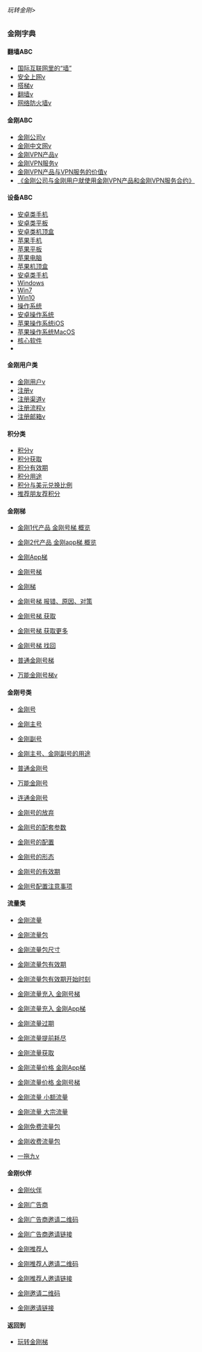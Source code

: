 ###### 玩转金刚>
### 金刚字典

#### 翻墙ABC

- [国际互联网里的“墙”](https://github.com/a2zitpro/web/blob/master/LadderFree/kkDictionary/TheWallInTheInternet.md)
- [安全上网v](https://github.com/a2zitpro/web/blob/master/LadderFree/kkDictionary/ValueOfKKProducts&KKServices.md)
- [搭梯v](https://github.com/a2zitpro/web/blob/master/LadderFree/kkDictionary/LadderReady.md)
- [翻墙v](https://github.com/a2zitpro/web/blob/master/LadderFree/kkDictionary/OverTheWall.md)
- [网络防火墙v](https://github.com/a2zitpro/web/blob/master/LadderFree/kkDictionary/FireWall.md)

#### 金刚ABC
- [金刚公司v](https://github.com/a2zitpro/web/blob/master/LadderFree/kkDictionary/Atozitpro.md)
- [金刚中文网v](https://github.com/a2zitpro/web/blob/master/LadderFree/kkDictionary/KKSiteZh.md)
- [金刚VPN产品v](https://github.com/a2zitpro/web/blob/master/LadderFree/A.md)
- [金刚VPN服务v](https://github.com/a2zitpro/web/blob/master/LadderFree/kkDictionary/KKServices.md)
- [金刚VPN产品与VPN服务的价值v](https://github.com/a2zitpro/web/blob/master/LadderFree/kkDictionary/ValueOfKKProducts&KKServices.md)
- [《金刚公司与金刚用户就使用金刚VPN产品和金刚VPN服务合约》](https://github.com/a2zitpro/web/blob/master/LadderFree/kkDictionary/KKEnduserContract.md)

#### 设备ABC
- [安卓类手机](https://github.com/a2zitpro/web/blob/master/LadderFree/kkDictionary/AndroidPhone.md)
- [安卓类平板]()
- [安卓类机顶盒]()
- [苹果手机]()
- [苹果平板]()
- [苹果电脑]()
- [苹果机顶盒]()
- [安卓类手机]()
- [Windows]()
- [Win7]()
- [Win10]()
- [操作系统]()
- [安卓操作系统]()
- [苹果操作系统iOS]()
- [苹果操作系统MacOS]()
- [核心软件](https://github.com/a2zitpro/web/blob/master/LadderFree/kkDictionary/CoreSoftWare.md)
- []()

#### 金刚用户类

- [金刚用户v](https://github.com/a2zitpro/web/blob/master/LadderFree/kkDictionary/KKUser.md)
- [注册v](https://github.com/a2zitpro/web/blob/master/LadderFree/kkDictionary/Registration.md)
- [注册渠道v](https://github.com/a2zitpro/web/blob/master/LadderFree/kkDictionary/RegistrationWay.md)
- [注册流程v](https://github.com/a2zitpro/web/blob/master/LadderFree/kkDictionary/Register.md)
- [注册邮箱v](https://github.com/a2zitpro/web/blob/master/LadderFree/kkDictionary/RegistrationEmailaddressAtKKSiteZh.md)



#### 积分类
- [积分v](https://github.com/a2zitpro/web/blob/master/LadderFree/kkDictionary/KKPoints.md)
- [积分获取](https://github.com/a2zitpro/web/blob/master/LadderFree/kkDictionary/KKPointsToEarn.md)
- [积分有效期](https://github.com/a2zitpro/web/blob/master/LadderFree/kkDictionary/KKPointsExpiration.md)
- [积分用途](https://github.com/a2zitpro/web/blob/master/LadderFree/kkDictionary/KKPointsUsage.md)
- [积分与美元兑换比例](https://github.com/a2zitpro/web/blob/master/LadderFree/kkDictionary/KKPointsForUSD.md)
- [推荐朋友荐积分](https://github.com/a2zitpro/web/blob/master/LadderFree/kkDictionary/ShareKKToEarnKKPoints.md)



#### 金刚梯
- [金刚1代产品 金刚号梯 概览](https://github.com/a2zitpro/web/blob/master/LadderFree/kkDictionary/kkG1Overview.md)
- [金刚2代产品 金刚app梯 概览](https://github.com/a2zitpro/web/blob/master/LadderFree/kkDictionary/kkG2Overview.md)
- [金刚App梯](https://github.com/a2zitpro/web/blob/master/LadderFree/kkDictionary/KKLadderAPP.md)
- [金刚号梯](https://github.com/a2zitpro/web/blob/master/LadderFree/kkDictionary/KKLadderKKID.md)
- [金刚梯](https://github.com/a2zitpro/web/blob/master/LadderFree/kkDictionary/KKLadder.md)
- [金刚号梯 报错、原因、对策](https://github.com/a2zitpro/web/blob/master/LadderFree/kkDictionary/KKLadderKKIDErroMessage.md)
- [金刚号梯 获取](https://github.com/a2zitpro/web/blob/master/LadderFree/kkDictionary/KKLadderKKIDGet.md)
- [金刚号梯 获取更多](https://github.com/a2zitpro/web/blob/master/LadderFree/kkDictionary/KKLadderKKIDGetMore.md)

- [金刚号梯 找回](https://github.com/a2zitpro/web/blob/master/LadderFree/kkDictionary/KKLadderKKIDGetBack.md)
- [普通金刚号梯](https://github.com/a2zitpro/web/blob/master/LadderFree/kkDictionary/KKLadderKKIDSinglepurpose.md)
- [万能金刚号梯v](https://github.com/a2zitpro/web/blob/master/LadderFree/kkDictionary/KKLadderKKIDMultipurpose.md)



#### 金刚号类
- [金刚号](https://github.com/a2zitpro/web/blob/master/LadderFree/kkDictionary/KKID.md)
- [金刚主号](https://github.com/a2zitpro/web/blob/master/LadderFree/kkDictionary/KKIDMain.md)
- [金刚副号](https://github.com/a2zitpro/web/blob/master/LadderFree/kkDictionary/KKIDAuxiliary.md)
- [金刚主号、金刚副号的用途](https://github.com/a2zitpro/web/blob/master/LadderFree/kkDictionary/KKIDsUsage.md)
- [普通金刚号](https://github.com/a2zitpro/web/blob/master/LadderFree/kkDictionary/singlepurposekkid.md)
- [万能金刚号](https://github.com/a2zitpro/web/blob/master/LadderFree/kkDictionary/KKIDMultipurpose.md)
- [连通金刚号](https://github.com/a2zitpro/web/blob/master/LadderFree/kkDictionary/kkidsusage.md)

- [金刚号的放弃](https://github.com/a2zitpro/web/blob/master/LadderFree/kkDictionary/.md)
- [金刚号的配套参数](https://github.com/a2zitpro/web/blob/master/LadderFree/kkDictionary/KKIDsParameters.md)
- [金刚号的配置](https://github.com/a2zitpro/web/blob/master/LadderFree/kkDictionary/.md)
- [金刚号的形态](https://github.com/a2zitpro/web/blob/master/LadderFree/kkDictionary/.md)
- [金刚号的有效期](https://github.com/a2zitpro/web/blob/master/LadderFree/kkDictionary/.md)
- [金刚号配置注意事项](https://github.com/a2zitpro/web/blob/master/LadderFree/kkDictionary/ConsiderationsWhileConfigureKKID.md)



#### 流量类
- [金刚流量              ](https://github.com/a2zitpro/web/blob/master/LadderFree/kkDictionary/KKDataTraffic.md)
- [金刚流量包            ](https://github.com/a2zitpro/web/blob/master/LadderFree/kkDictionary/KKDataTrafficPackage.md)
- [金刚流量包尺寸         ](https://github.com/a2zitpro/web/blob/master/LadderFree/kkDictionary/KKDataTrafficPackageSize.md)
- [金刚流量包有效期       ](https://github.com/a2zitpro/web/blob/master/LadderFree/kkDictionary/KKDataTrafficPackageExpiretion.md)
- [金刚流量包有效期开始时刻](https://github.com/a2zitpro/web/blob/master/LadderFree/kkDictionary/KKDataTrafficPackageExpiretionStartTime.md)
- [金刚流量充入 金刚号梯   ](https://github.com/a2zitpro/web/blob/master/LadderFree/kkDictionary/KKDataTrafficChargeForKKLadderKKID.md)
- [金刚流量充入 金刚App梯  ](https://github.com/a2zitpro/web/blob/master/LadderFree/kkDictionary/KKDataTrafficChargeForKKLadderAPP.md)
- [金刚流量过期           ](https://github.com/a2zitpro/web/blob/master/LadderFree/kkDictionary/KKDataTrafficExpired.md)
- [金刚流量提前耗尽       ](https://github.com/a2zitpro/web/blob/master/LadderFree/kkDictionary/KKDataTrafficExhaustedEarly.md)

- [金刚流量获取](https://github.com/a2zitpro/web/blob/master/LadderFree/kkDictionary/.md)
- [金刚流量价格 金刚App梯](https://github.com/a2zitpro/web/blob/master/LadderFree/kkDictionary/onefornine.md)
- [金刚流量价格 金刚号梯](https://github.com/a2zitpro/web/blob/master/LadderFree/kkDictionary/KKDatatrafficPriceOfLadderKKID.md)
- [金刚流量 小额流量](https://github.com/a2zitpro/web/blob/master/LadderFree/kkDictionary/KKDataTrafficSmallAmount.md)
- [金刚流量 大宗流量](https://github.com/a2zitpro/web/blob/master/LadderFree/kkDictionary/KKDataTrafficBulk.md)
- [金刚免费流量包](https://github.com/a2zitpro/web/blob/master/LadderFree/kkDictionary/KKDataTrafficPackageFree.md)
- [金刚收费流量包](https://github.com/a2zitpro/web/blob/master/LadderFree/kkDictionary/KKDataTrafficPackageToll.md)

- [一拖九v](https://github.com/a2zitpro/web/blob/master/LadderFree/kkDictionary/OneForNine.md)

#### 金刚伙伴
- [金刚伙伴](https://github.com/a2zitpro/web/blob/master/LadderFree/kkDictionary/KKPartner.md)
- [金刚广告商](https://github.com/a2zitpro/web/blob/master/LadderFree/kkDictionary/KKAdvertiser.md)
- [金刚广告商邀请二维码](https://github.com/a2zitpro/web/blob/master/LadderFree/kkDictionary/KKInvitationQRCodeFromAdvertiser.md)
- [金刚广告商邀请链接](https://github.com/a2zitpro/web/blob/master/LadderFree/kkDictionary/KKInvitationLinkFromAdvertiser.md)

- [金刚推荐人](https://github.com/a2zitpro/web/blob/master/LadderFree/kkDictionary/KKReferrer.md)
- [金刚推荐人邀请二维码](https://github.com/a2zitpro/web/blob/master/LadderFree/kkDictionary/KKInvitationQRCodeFromReferrer.md)
- [金刚推荐人邀请链接](https://github.com/a2zitpro/web/blob/master/LadderFree/kkDictionary/KKInvitationLinkFromReferrer.md)

- [金刚邀请二维码](https://github.com/a2zitpro/web/blob/master/LadderFree/kkDictionary/KKInvitationQRCode.md)
- [金刚邀请链接](https://github.com/a2zitpro/web/blob/master/LadderFree/kkDictionary/KKInvitationLink.md)

#### 返回到
- [玩转金刚梯](https://github.com/a2zitpro/web/blob/master/LadderFree/A.md)
